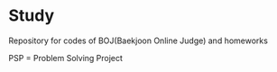 # Study
Repository for codes of BOJ(Baekjoon Online Judge) and homeworks

PSP = Problem Solving Project
